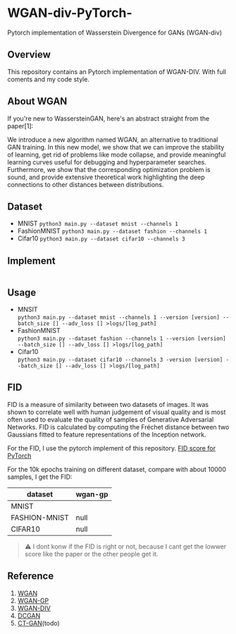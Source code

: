 # WGAN-div-PyTorch-
Pytorch implementation of Wasserstein Divergence for GANs (WGAN-div)

## Overview
This repository contains an Pytorch implementation of WGAN-DIV.
With full coments and my code style.

## About WGAN
If you're new to WassersteinGAN, here's an abstract straight from the paper[1]:

We introduce a new algorithm named WGAN, an alternative to traditional GAN training. In this new model, we show that we can improve the stability of learning, get rid of problems like mode collapse, and provide meaningful learning curves useful for debugging and hyperparameter searches. Furthermore, we show that the corresponding optimization problem is sound, and provide extensive theoretical work highlighting the deep connections to other distances between distributions.

## Dataset 
- MNIST
`python3 main.py --dataset mnist --channels 1`
- FashionMNIST
`python3 main.py --dataset fashion --channels 1`
- Cifar10
`python3 main.py --dataset cifar10 --channels 3`

## Implement
``` python

```
## Usage
- MNSIT  
`python3 main.py --dataset mnist --channels 1 --version [version] --batch_size [] --adv_loss [] >logs/[log_path]`
- FashionMNIST  
`python3 main.py --dataset fashion --channels 1 --version [version] --batch_size [] --adv_loss [] >logs/[log_path]`
- Cifar10  
`python3 main.py --dataset cifar10 --channels 3 -version [version] --batch_size [] --adv_loss [] >logs/[log_path]`

## FID
FID is a measure of similarity between two datasets of images. It was shown to correlate well with human judgement of visual quality and is most often used to evaluate the quality of samples of Generative Adversarial Networks. FID is calculated by computing the Fréchet distance between two Gaussians fitted to feature representations of the Inception network.

For the FID, I use the pytorch implement of this repository. [FID score for PyTorch](https://github.com/mseitzer/pytorch-fid)

For the 10k epochs training on different dataset, compare with about 10000 samples, I get the FID: 

| dataset | wgan-gp |
| ---- | ---- |
| MNIST |  |
| FASHION-MNIST | null | 
| CIFAR10 | null |
 
> :warning: I dont konw if the FID is right or not, because I cant get the lowwer score like the paper or the other people get it. 

## Reference
1. [WGAN](https://arxiv.org/abs/1701.07875)
2. [WGAN-GP](https://arxiv.org/abs/1704.00028)
3. [WGAN-DIV](https://arxiv.org/abs/1712.01026)
4. [DCGAN](https://arxiv.org/abs/1511.06434)
5. [CT-GAN](https://arxiv.org/abs/1803.01541)(todo)